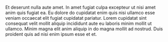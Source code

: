 Et deserunt nulla aute amet. In amet fugiat culpa excepteur ut nisi amet anim quis fugiat ea. Eu dolore do cupidatat enim quis nisi ullamco esse veniam occaecat elit fugiat cupidatat pariatur. Lorem cupidatat sint consequat velit mollit aliquip incididunt aute eu laboris minim mollit ut ullamco. Minim magna elit anim aliquip in do magna mollit ad nostrud. Duis proident quis ad nisi enim ipsum esse et et.
